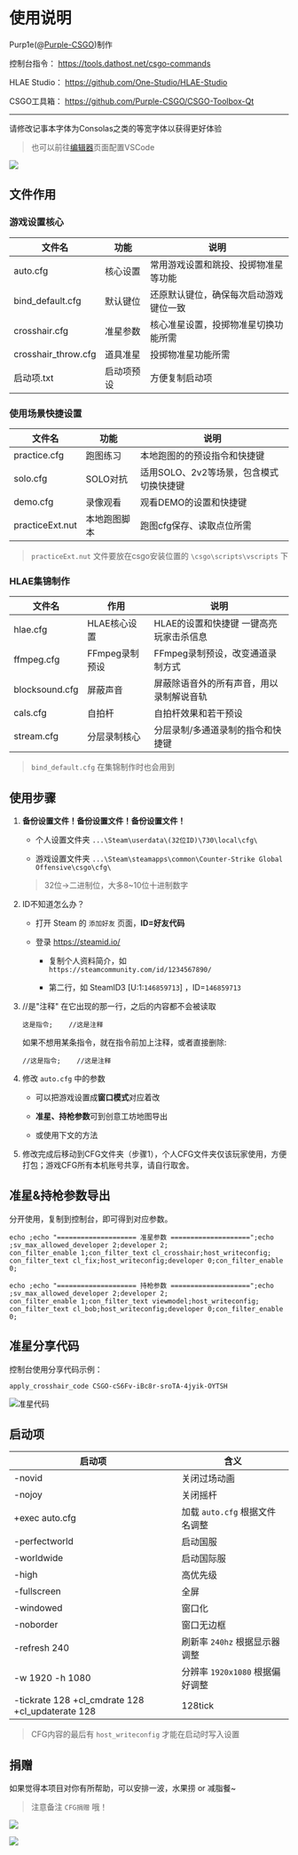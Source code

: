 # 使用说明

Purp1e(@[Purple-CSGO](https://space.bilibili.com/73115492))制作

控制台指令： <https://tools.dathost.net/csgo-commands>

HLAE Studio： <https://github.com/One-Studio/HLAE-Studio>

CSGO工具箱： <https://github.com/Purple-CSGO/CSGO-Toolbox-Qt>

----

请修改记事本字体为Consolas之类的等宽字体以获得更好体验

> 也可以前往[编辑器](https://cfg.upup.cool/category/editor.html)页面配置VSCode

![](/请修改记事本字体为Consolas之类的等宽字体.png)

## 文件作用

### 游戏设置核心

| 文件名                 | 功能    | 说明                  |
| ------------------- | ----- | ------------------- |
| auto.cfg            | 核心设置  | 常用游戏设置和跳投、投掷物准星等功能  |
| bind_default.cfg    | 默认键位  | 还原默认键位，确保每次启动游戏键位一致 |
| crosshair.cfg       | 准星参数  | 核心准星设置，投掷物准星切换功能所需  |
| crosshair_throw.cfg | 道具准星  | 投掷物准星功能所需           |
| 启动项.txt             | 启动项预设 | 方便复制启动项             |

### 使用场景快捷设置

| 文件名             | 功能     | 说明                      |
| --------------- | ------ | ----------------------- |
| practice.cfg    | 跑图练习   | 本地跑图的的预设指令和快捷键          |
| solo.cfg        | SOLO对抗 | 适用SOLO、2v2等场景，包含模式切换快捷键 |
| demo.cfg        | 录像观看   | 观看DEMO的设置和快捷键           |
| practiceExt.nut | 本地跑图脚本 | 跑图cfg保存、读取点位所需          |

> `practiceExt.nut` 文件要放在csgo安装位置的 `\csgo\scripts\vscripts` 下

### HLAE集锦制作

| 文件名            | 作用         | 说明                     |
| -------------- | ---------- | ---------------------- |
| hlae.cfg       | HLAE核心设置   | HLAE的设置和快捷键 一键高亮玩家击杀信息 |
| ffmpeg.cfg     | FFmpeg录制预设 | FFmpeg录制预设，改变通道录制方式    |
| blocksound.cfg | 屏蔽声音       | 屏蔽除语音外的所有声音，用以录制解说音轨   |
| cals.cfg       | 自拍杆        | 自拍杆效果和若干预设             |
| stream.cfg     | 分层录制核心     | 分层录制/多通道录制的指令和快捷键      |

> `bind_default.cfg` 在集锦制作时也会用到

## 使用步骤

1. **备份设置文件！备份设置文件！备份设置文件！**
   
   - 个人设置文件夹 `...\Steam\userdata\(32位ID)\730\local\cfg\`
   
   - 游戏设置文件夹 `...\Steam\steamapps\common\Counter-Strike Global Offensive\csgo\cfg\`
   
   > 32位->二进制位，大多8~10位十进制数字

2. ID不知道怎么办？
   
   - 打开 Steam 的 `添加好友` 页面，**ID=好友代码**
   
   - 登录 <https://steamid.io/>
     
     - 复制个人资料简介，如 `https://steamcommunity.com/id/1234567890/`
     
     - 第二行，如 SteamID3 [U:1:`146859713`] ，ID=`146859713`

3. //是"注释" 在它出现的那一行，之后的内容都不会被读取
   
   ```
   这是指令;    //这是注释
   ```
   
   如果不想用某条指令，就在指令前加上注释，或者直接删除:
   
   ```
   //这是指令;    //这是注释
   ```

4. 修改 `auto.cfg` 中的参数
   
   - 可以把游戏设置成**窗口模式**对应着改
   
   - **准星、持枪参数**可到创意工坊地图导出
   
   - 或使用下文的方法

5. 修改完成后移动到CFG文件夹（步骤1），个人CFG文件夹仅该玩家使用，方便打包；游戏CFG所有本机账号共享，请自行取舍。

## 准星&持枪参数导出

分开使用，复制到控制台，即可得到对应参数。

```
echo ;echo "==================== 准星参数 ====================";echo ;sv_max_allowed_developer 2;developer 2;
con_filter_enable 1;con_filter_text cl_crosshair;host_writeconfig;
con_filter_text cl_fix;host_writeconfig;developer 0;con_filter_enable 0;
```

```
echo ;echo "==================== 持枪参数 ====================";echo ;sv_max_allowed_developer 2;developer 2;
con_filter_enable 1;con_filter_text viewmodel;host_writeconfig;
con_filter_text cl_bob;host_writeconfig;developer 0;con_filter_enable 0;
```

## 准星分享代码

控制台使用分享代码示例：

```
apply_crosshair_code CSGO-cS6Fv-iBc8r-sroTA-4jyik-OYTSH
```

![准星代码](/准星代码.png)

## 启动项

| 启动项                                              | 含义                     |
| ------------------------------------------------ | ---------------------- |
| -novid                                           | 关闭过场动画                 |
| -nojoy                                           | 关闭摇杆                   |
| +exec auto.cfg                                   | 加载 `auto.cfg` 根据文件名调整  |
| -perfectworld                                    | 启动国服                   |
| -worldwide                                       | 启动国际服                  |
| -high                                            | 高优先级                   |
| -fullscreen                                      | 全屏                     |
| -windowed                                        | 窗口化                    |
| -noborder                                        | 窗口无边框                  |
| -refresh 240                                     | 刷新率 `240hz` 根据显示器调整    |
| -w 1920 -h 1080                                  | 分辨率 `1920x1080` 根据偏好调整 |
| -tickrate 128 +cl_cmdrate 128 +cl_updaterate 128 | 128tick                |

> CFG内容的最后有 `host_writeconfig` 才能在启动时写入设置

## 捐赠

如果觉得本项目对你有所帮助，可以安排一波，水果捞 or 减脂餐~

> 注意备注 `CFG捐赠` 哦！

![](/支付宝.png)

![](/微信.png)
